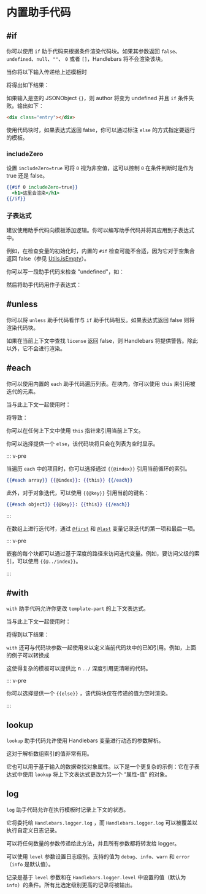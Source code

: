 # 内置助手代码

## #if

你可以使用 `if` 助手代码来根据条件渲染代码块。如果其参数返回 `false`、`undefined`、`null`、`""`、 `0` 或者
`[]`，Handlebars 将不会渲染该块。

<Example examplePage="/zh/examples/builtin-helper-if-block.md" show="template" />

当你将以下输入传递给上述模板时

<Example examplePage="/zh/examples/builtin-helper-if-block.md" show="input" />

将得出如下结果：

<Example examplePage="/zh/examples/builtin-helper-if-block.md" show="output" />

如果输入是空的 JSONObject `{}`，则 author 将变为 undefined 并且 `if` 条件失败。输出如下：

```html
<div class="entry"></div>
```

使用代码块时，如果表达式返回 false，你可以通过标注 `else` 的方式指定要运行的模板。

<Example examplePage="/zh/examples/builtin-helper-ifelse-block.md" show="template" />

### includeZero

设置 `includeZero=true` 可将 `0` 视为非空值，这可以控制 `0` 在条件判断时是作为 true 还是 false。

```handlebars
{{#if 0 includeZero=true}}
  <h1>这里会渲染</h1>
{{/if}}
```

### 子表达式

建议使用助手代码向模板添加逻辑。你可以编写助手代码并将其应用到子表达式中。

例如，在检查变量的初始化时，内置的 `#if` 检查可能不合适，因为它对于空集合返回 false（参见
[Utils.isEmpty](/zh/api-reference/utilities.html#handlebars-utils-isempty-value)）。

你可以写一段助手代码来检查 "undefined"，如：

<Example examplePage="/zh/examples/builtin-helper-if-subexpression.md" show="preparationScript" />

然后将助手代码用作子表达式：

<Example examplePage="/zh/examples/builtin-helper-if-subexpression.md" show="template" />

## #unless

你可以将 `unless` 助手代码看作与 `if` 助手代码相反。如果表达式返回 false 则将渲染代码块。

<Example examplePage="/zh/examples/builtin-helper-unless-block.md" show="template" />

如果在当前上下文中查找 `license` 返回 false，则 Handlebars 将提供警告。除此以外，它不会进行渲染。

## #each

你可以使用内置的 `each` 助手代码遍历列表。在块内，你可以使用 `this` 来引用被迭代的元素。

<Example examplePage="/zh/examples/builtin-helper-each-block.md" show="template" />

当与此上下文一起使用时：

<Example examplePage="/zh/examples/builtin-helper-each-block.md" show="input" />

将导致：

<Example examplePage="/zh/examples/builtin-helper-each-block.md" show="output" />

你可以在任何上下文中使用 `this` 指针来引用当前上下文。

你可以选择提供一个 `else`，该代码块将只会在列表为空时显示。

<Example examplePage="/zh/examples/builtin-helper-eachelse-block.md" show="template" />

::: v-pre

当遍历 `each` 中的项目时，你可以选择通过 `{{@index}}` 引用当前循环的索引。

```handlebars
{{#each array}} {{@index}}: {{this}} {{/each}}
```

此外，对于对象迭代，可以使用 `{{@key}}` 引用当前的键名：

```handlebars
{{#each object}} {{@key}}: {{this}} {{/each}}
```

:::

在数组上进行迭代时，通过 [`@first`](../api-reference/data-variables.md#first) 和
[`@last`](../api-reference/data-variables.md#last) 变量记录迭代的第一项和最后一项。

::: v-pre

嵌套的每个块都可以通过基于深度的路径来访问迭代变量。例如，要访问父级的索引，可以使用 `{{@../index}}`。

:::

## #with

`with` 助手代码允许你更改 `template-part` 的上下文表达式。

<Example examplePage="/zh/examples/builtin-helper-with-block.md" show="template" />

当与此上下文一起使用时：

<Example examplePage="/zh/examples/builtin-helper-with-block.md" show="input" />

将得到以下结果：

<Example examplePage="/zh/examples/builtin-helper-with-block.md" show="output" />

`with` 还可与代码块参数一起使用来以定义当前代码块中的已知引用。例如，上面的例子可以转换成

<Example examplePage="/zh/examples/builtin-helper-with-block-param.md" show="template" />

这使得复杂的模板可以提供比 n `../` 深度引用更清晰的代码。

::: v-pre

你可以选择提供一个 `{{else}}` ，该代码块仅在传递的值为空时渲染。

:::

<Flex>
<Example examplePage="/zh/examples/builtin-helper-with-else.md" show="template" />
<Example examplePage="/zh/examples/builtin-helper-with-else.md" show="input" />
</Flex>

## lookup

`lookup` 助手代码允许使用 Handlebars 变量进行动态的参数解析。

这对于解析数组索引的值非常有用。

<Example examplePage="/zh/examples/builtin-helper-lookup.md" show="template" />

它也可以用于基于输入的数据查找对象属性。以下是一个更复杂的示例：它在子表达式中使用 `lookup`
将上下文表达式更改为另一个 “属性-值” 的对象。

<Example examplePage="/zh/examples/builtin-helper-lookup-dynamic-property.md" show="template" />

## log

`log` 助手代码允许在执行模板时记录上下文的状态。

<Example examplePage="/zh/examples/builtin-helper-log.md" show="template" />

它将委托给 `Handlebars.logger.log` ，而 `Handlebars.logger.log` 可以被覆盖以执行自定义日志记录。

可以将任何数量的参数传递给此方法，并且所有参数都将转发给 logger。

<Example examplePage="/zh/examples/builtin-helper-log-multiple-params.md" show="template" />

可以使用 `level` 参数设置日志级别。支持的值为 `debug`、`info`、`warn` 和 `error`（`info` 是默认值）。

记录是基于 `level` 参数和在 `Handlebars.logger.level` 中设置的值（默认为
`info`）的条件。所有比选定级别更高的记录将被输出。

<Example examplePage="/zh/examples/builtin-helper-log-loglevel.md" show="template" />
